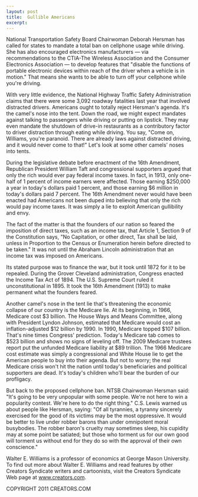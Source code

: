 ```yaml
---
layout: post
title:  Gullible Americans
excerpt:
---
```


National Transportation Safety Board Chairwoman Deborah Hersman has called for states to mandate a total ban on cellphone usage while driving. She has also encouraged electronics manufacturers — via recommendations to the CTIA-The Wireless Association and the Consumer Electronics Association — to develop features that "disable the functions of portable electronic devices within reach of the driver when a vehicle is in motion." That means she wants to be able to turn off your cellphone while you're driving.

With very little evidence, the National Highway Traffic Safety Administration claims that there were some 3,092 roadway fatalities last year that involved distracted drivers. Americans ought to totally reject Hersman's agenda. It's the camel's nose into the tent. Down the road, we might expect mandates against talking to passengers while driving or putting on lipstick. They may even mandate the shutdown of drive-in restaurants as a contributory factor to driver distraction through eating while driving. You say, "Come on, Williams, you're paranoid. There are already laws against distracted driving, and it would never come to that!" Let's look at some other camels' noses into tents.

During the legislative debate before enactment of the 16th Amendment, Republican President William Taft and congressional supporters argued that only the rich would ever pay federal income taxes. In fact, in 1913, only one-half of 1 percent of income earners were affected. Those earning $250,000 a year in today's dollars paid 1 percent, and those earning $6 million in today's dollars paid 7 percent. The 16th Amendment never would have been enacted had Americans not been duped into believing that only the rich would pay income taxes. It was simply a lie to exploit American gullibility and envy.

The fact of the matter is that the founders of our nation so feared the imposition of direct taxes, such as an income tax, that Article 1, Section 9 of the Constitution says, "No Capitation, or other direct, Tax shall be laid, unless in Proportion to the Census or Enumeration herein before directed to be taken." It was not until the Abraham Lincoln administration that an income tax was imposed on Americans.

 Its stated purpose was to finance the war, but it took until 1872 for it to be repealed. During the Grover Cleveland administration, Congress enacted the Income Tax Act of 1894. The U.S. Supreme Court ruled it unconstitutional in 1895. It took the 16th Amendment (1913) to make permanent what the founders feared.

Another camel's nose in the tent lie that's threatening the economic collapse of our country is the Medicare lie. At its beginning, in 1966, Medicare cost $3 billion. The House Ways and Means Committee, along with President Lyndon Johnson, estimated that Medicare would cost an inflation-adjusted $12 billion by 1990. In 1990, Medicare topped $107 billion. That's nine times Congress' prediction. Today's Medicare tab comes to $523 billion and shows no signs of leveling off. The 2009 Medicare trustees report put the unfunded Medicare liability at $89 trillion. The 1966 Medicare cost estimate was simply a congressional and White House lie to get the American people to buy into their agenda. But not to worry; the real Medicare crisis won't hit the nation until today's beneficiaries and political supporters are dead. It's today's children who'll bear the burden of our profligacy.

But back to the proposed cellphone ban. NTSB Chairwoman Hersman said: "It's going to be very unpopular with some people. We're not here to win a popularity contest. We're here to do the right thing." C.S. Lewis warned us about people like Hersman, saying: "Of all tyrannies, a tyranny sincerely exercised for the good of its victims may be the most oppressive. It would be better to live under robber barons than under omnipotent moral busybodies. The robber baron's cruelty may sometimes sleep, his cupidity may at some point be satiated; but those who torment us for our own good will torment us without end for they do so with the approval of their own conscience."

Walter E. Williams is a professor of economics at George Mason University. To find out more about Walter E. Williams and read features by other Creators Syndicate writers and cartoonists, visit the Creators Syndicate Web page at www.creators.com.

COPYRIGHT 2011 CREATORS.COM
